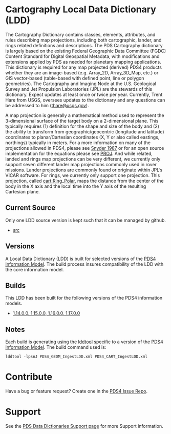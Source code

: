 # Cartography Local Data Dictionary (LDD)

The Cartography Dictionary contains classes, elements, attributes, and rules describing map projections, including both cartographic, lander, and rings related definitions and descriptions. The PDS Cartography dictionary is largely based on the existing Federal Geographic Data Committee (FGDC) Content Standard for Digital Geospatial Metadata, with modifications and extensions applied by PDS as needed for planetary mapping applications. This dictionary is required for any map projected (derived) PDS4 products whether they are an image-based (e.g. Array_2D, Array_3D_Map, etc.) or GIS vector-based (table-based with defined point, line or polygon geometries). The Cartography and Imaging Node at the U.S. Geological Survey and Jet Propulsion Laboratories (JPL) are the stewards of this dictionary. Expect updates at least once or twice per year. Currently, Trent Hare from USGS, oversees updates to the dictionary and any questions can be addressed to him (thare@usgs.gov).

A map projection is generally a mathematical method used to represent the 3-dimensional surface of the target body on a 2-dimensional plane. This typically requires (1) definition for the shape and size of the body and (2) the ability to transform from geographic/geocentric (longitude and latitude) coordinates to planar/Cartesian coordinates (X, Y or also called eastings, northings) typically in meters. For a more information on many of the projections allowed in PDS4, please see [Snyder 1987](https://doi.org/10.3133/pp1395) or for an open source implementation for the equations please see [PROJ](https://proj.org/). And while related, landed and rings map projections can be very different, we currently only support seven different lander map projections commonly used in rover missions. Lander projections are commonly found or originate within JPL’s VICAR software. For rings, we currently only support one projection. This projection, called <cart:Ring_Polar>, maps the distance from the center of the body in the X axis and the local time into the Y axis of the resulting Cartesian plane.

## Current Source

Only one LDD source version is kept such that it can be managed by github.

- [src](src)

## Versions

A Local Data Dictionary (LDD) is built for selected versions of the [PDS4 Information Model](https://pds.nasa.gov/pds4/doc/im/).
The build process insures compatibility of the LDD with the core information model.

## Builds

This LDD has been built for the following versions of the PDS4 information models.

- [1.14.0.0, 1.15.0.0, 1.16.0.0, 1.17.0.0](release)
	
## Notes

Each build is generating using the [lddtool](https://pds.nasa.gov/pds4/software/ldd/) specific to a version of the [PDS4 Information Model](https://pds.nasa.gov/pds4/doc/im/). The build command used is:

```
lddtool -lpsnJ PDS4_GEOM_IngestLDD.xml PDS4_CART_IngestLDD.xml
```

# Contribute

Have a bug or feature request? Create one in the [PDS4 Issue Repo](https://github.com/pds-data-dictionaries/PDS4-LDD-Issue-Repo/issues/new/choose).


# Support

See the [PDS Data Dictionaries Support page](https://pds-data-dictionaries.github.io/support/) for more Support information.
